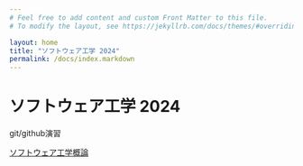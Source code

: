 ```yaml
---
# Feel free to add content and custom Front Matter to this file.
# To modify the layout, see https://jekyllrb.com/docs/themes/#overriding-theme-defaults

layout: home
title: "ソフトウェア工学 2024"
permalink: /docs/index.markdown
---
```


# ソフトウェア工学 2024

git/github演習

[ソフトウェア工学概論](/docs/software-eng1)
